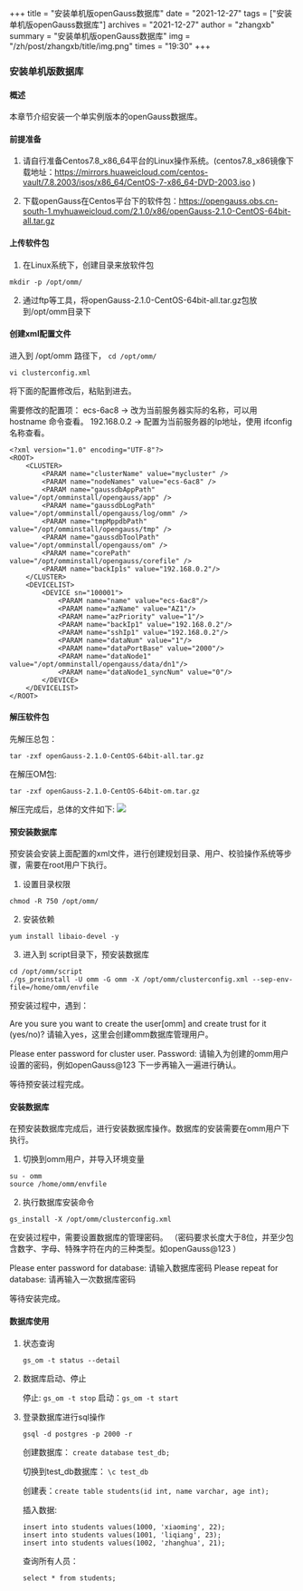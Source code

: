 +++
title = "安装单机版openGauss数据库"
date = "2021-12-27"
tags = ["安装单机版openGauss数据库"]
archives = "2021-12-27"
author = "zhangxb"
summary = "安装单机版openGauss数据库"
img = "/zh/post/zhangxb/title/img.png"
times = "19:30"
+++

### 安装单机版数据库

#### 概述

本章节介绍安装一个单实例版本的openGauss数据库。

#### 前提准备

1. 请自行准备Centos7.8_x86_64平台的Linux操作系统。(centos7.8_x86镜像下载地址：https://mirrors.huaweicloud.com/centos-vault/7.8.2003/isos/x86_64/CentOS-7-x86_64-DVD-2003.iso
)

2. 下载openGauss在Centos平台下的软件包：https://opengauss.obs.cn-south-1.myhuaweicloud.com/2.1.0/x86/openGauss-2.1.0-CentOS-64bit-all.tar.gz

#### 上传软件包

1. 在Linux系统下，创建目录来放软件包
```
mkdir -p /opt/omm/
```
2. 通过ftp等工具，将openGauss-2.1.0-CentOS-64bit-all.tar.gz包放到/opt/omm目录下

#### 创建xml配置文件

进入到 /opt/omm 路径下， `cd /opt/omm/`

`vi clusterconfig.xml`

将下面的配置修改后，粘贴到进去。

需要修改的配置项：
ecs-6ac8 -> 改为当前服务器实际的名称，可以用 hostname 命令查看。
192.168.0.2 -> 配置为当前服务器的Ip地址，使用 ifconfig 名称查看。
```
<?xml version="1.0" encoding="UTF-8"?>
<ROOT>
    <CLUSTER>
        <PARAM name="clusterName" value="mycluster" />
        <PARAM name="nodeNames" value="ecs-6ac8" />
        <PARAM name="gaussdbAppPath" value="/opt/omminstall/opengauss/app" />
        <PARAM name="gaussdbLogPath" value="/opt/omminstall/opengauss/log/omm" />
        <PARAM name="tmpMppdbPath" value="/opt/omminstall/opengauss/tmp" />
        <PARAM name="gaussdbToolPath" value="/opt/omminstall/opengauss/om" />
        <PARAM name="corePath" value="/opt/omminstall/opengauss/corefile" />
        <PARAM name="backIp1s" value="192.168.0.2"/>
    </CLUSTER>
    <DEVICELIST>
        <DEVICE sn="100001">
            <PARAM name="name" value="ecs-6ac8"/>
            <PARAM name="azName" value="AZ1"/>
            <PARAM name="azPriority" value="1"/>
            <PARAM name="backIp1" value="192.168.0.2"/>
            <PARAM name="sshIp1" value="192.168.0.2"/>
            <PARAM name="dataNum" value="1"/>
            <PARAM name="dataPortBase" value="2000"/>
            <PARAM name="dataNode1" value="/opt/omminstall/opengauss/data/dn1"/>
            <PARAM name="dataNode1_syncNum" value="0"/>
        </DEVICE>
    </DEVICELIST>
</ROOT>
```

#### 解压软件包

先解压总包：
```
tar -zxf openGauss-2.1.0-CentOS-64bit-all.tar.gz
```

在解压OM包:
```
tar -zxf openGauss-2.1.0-CentOS-64bit-om.tar.gz
```

解压完成后，总体的文件如下:
![](../images/dis-pkg.png)

#### 预安装数据库

预安装会安装上面配置的xml文件，进行创建规划目录、用户、校验操作系统等步骤，需要在root用户下执行。

1. 设置目录权限

```
chmod -R 750 /opt/omm/
```

2. 安装依赖

```
yum install libaio-devel -y
```

3. 进入到 script目录下，预安装数据库

```
cd /opt/omm/script
./gs_preinstall -U omm -G omm -X /opt/omm/clusterconfig.xml --sep-env-file=/home/omm/envfile
```

预安装过程中，遇到：

Are you sure you want to create the user[omm] and create trust for it (yes/no)?  请输入yes，这里会创建omm数据库管理用户。

Please enter password for cluster user.
Password:
请输入为创建的omm用户设置的密码，例如openGauss@123
下一步再输入一遍进行确认。

等待预安装过程完成。

#### 安装数据库

在预安装数据库完成后，进行安装数据库操作。数据库的安装需要在omm用户下执行。

1. 切换到omm用户，并导入环境变量

```
su - omm
source /home/omm/envfile
```

2. 执行数据库安装命令
   
```
gs_install -X /opt/omm/clusterconfig.xml
```

在安装过程中，需要设置数据库的管理密码。
（密码要求长度大于8位，并至少包含数字、字母、特殊字符在内的三种类型。如openGauss@123 ）

Please enter password for database:    请输入数据库密码
Please repeat for database:            请再输入一次数据库密码 

等待安装完成。

#### 数据库使用

1. 状态查询
    ```
    gs_om -t status --detail
    ```

2. 数据库启动、停止
   
    停止: `gs_om -t stop`
    启动：`gs_om -t start`

3. 登录数据库进行sql操作
    ```
    gsql -d postgres -p 2000 -r
    ```

    创建数据库： `create database test_db;`

    切换到test_db数据库： `\c test_db`

    创建表：`create table students(id int, name varchar, age int);`

    插入数据:
    ```
    insert into students values(1000, 'xiaoming', 22);
    insert into students values(1001, 'liqiang', 23);
    insert into students values(1002, 'zhanghua', 21);
    ```

    查询所有人员：
    ```
    select * from students;
    ```
